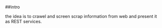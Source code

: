 ##intro

the idea is to crawel and screen scrap information from web and present it as REST services. 